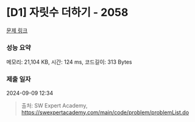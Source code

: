 # [D1] 자릿수 더하기 - 2058 

[문제 링크](https://swexpertacademy.com/main/code/problem/problemDetail.do?contestProbId=AV5QPRjqA10DFAUq) 

### 성능 요약

메모리: 21,104 KB, 시간: 124 ms, 코드길이: 313 Bytes

### 제출 일자

2024-09-09 12:34



> 출처: SW Expert Academy, https://swexpertacademy.com/main/code/problem/problemList.do